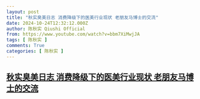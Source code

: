 ```yaml
---
layout: post
title: "秋实臭美日志 消费降级下的医美行业现状 老朋友马博士的交流"
date: 2024-10-24T12:32:12.000Z
author: 陈秋实 Qiushi Official
from: https://www.youtube.com/watch?v=bbm7XiMwjJA
tags: [ 陈秋实 ]
comments: True
categories: [ 陈秋实 ]
---
```

<!--1729773132000-->
[秋实臭美日志 消费降级下的医美行业现状 老朋友马博士的交流](https://www.youtube.com/watch?v=bbm7XiMwjJA)
------

<div>

</div>
